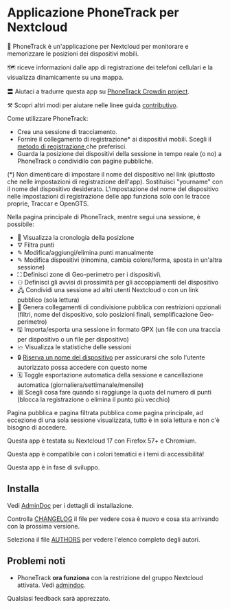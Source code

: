 # Applicazione PhoneTrack per Nextcloud

📱 PhoneTrack è un'applicazione per Nextcloud per monitorare e memorizzare le posizioni dei dispositivi mobili.

🗺 riceve informazioni dalle app di registrazione dei telefoni cellulari e la visualizza dinamicamente su una mappa.

〓 Aiutaci a tradurre questa app su [PhoneTrack Crowdin project](https://crowdin.com/project/phonetrack).

⚒ Scopri altri modi per aiutare nelle linee guida [contributivo](https://github.com/julien-nc/phonetrack/blob/main/CONTRIBUTING.md).

Come utilizzare PhoneTrack:

* Crea una sessione di tracciamento.
* Fornire il collegamento di registrazione\* ai dispositivi mobili. Scegli il [ metodo di registrazione ](https://gitlab.com/eneiluj/phonetrack-oc/wikis/userdoc#logging-methods) che preferisci.
* Guarda la posizione dei dispositivi della sessione in tempo reale (o no) a PhoneTrack o condividilo con pagine pubbliche.

(\*) Non dimenticare di impostare il nome del dispositivo nel link (piuttosto che nelle impostazioni di registrazione dell'app). Sostituisci "yourname" con il nome del dispositivo desiderato. L'impostazione del nome del dispositivo nelle impostazioni di registrazione delle app funziona solo con le tracce proprie, Traccar e OpenGTS.

Nella pagina principale di PhoneTrack, mentre segui una sessione, è possibile:

* 📍 Visualizza la cronologia della posizione
* ⛛ Filtra punti
* ✎ Modifica/aggiungi/elimina punti manualmente
* ✎ Modifica dispositivi (rinomina, cambia colore/forma, sposta in un'altra sessione)
* ⛶ Definisci zone di Geo-perimetro per i dispositivi\\
* ⚇ Definisci gli avvisi di prossimità per gli accoppiamenti del dispositivo
* 🖧 Condividi una sessione ad altri utenti Nextcloud o con un link pubblico (sola lettura)
* 🔗 Genera collegamenti di condivisione pubblica con restrizioni opzionali (filtri, nome del dispositivo, solo posizioni finali, semplificazione Geo-perimetro)
* 🖫 Importa/esporta una sessione in formato GPX (un file con una traccia per dispositivo o un file per dispositivo)
* 🗠 Visualizza le statistiche delle sessioni
* 🔒 [Riserva un nome del dispositivo](https://gitlab.com/eneiluj/phonetrack-oc/wikis/userdoc#device-name-reservation) per assicurarsi che solo l'utente autorizzato possa accedere con questo nome
* 🗓 Toggle esportazione automatica della sessione e cancellazione automatica (giornaliera/settimanale/mensile)
* 𗩌 Scegli cosa fare quando si raggiunge la quota del numero di punti (blocca la registrazione o elimina il punto più vecchio)

Pagina pubblica e pagina filtrata pubblica come pagina principale, ad eccezione di una sola sessione visualizzata, tutto è in sola lettura e non c'è bisogno di accedere.

Questa app è testata su Nextcloud 17 con Firefox 57+ e Chromium.

Questa app è compatibile con i colori tematici e i temi di accessibilità!

Questa app è in fase di sviluppo.

## Installa

Vedi [AdminDoc](https://gitlab.com/eneiluj/phonetrack-oc/wikis/admindoc) per i dettagli di installazione.

Controlla [CHANGELOG](https://github.com/julien-nc/phonetrack/blob/main/CHANGELOG.md#change-log) il file per vedere cosa è nuovo e cosa sta arrivando con la prossima versione.

Seleziona il file [AUTHORS](https://github.com/julien-nc/phonetrack/blob/main/AUTHORS.md#authors) per vedere l'elenco completo degli autori.

## Problemi noti

* PhoneTrack **ora funziona** con la restrizione del gruppo Nextcloud attivata. Vedi [admindoc](https://gitlab.com/eneiluj/phonetrack-oc/wikis/admindoc#issue-with-phonetrack-restricted-to-some-groups-in-nextcloud).

Qualsiasi feedback sarà apprezzato.